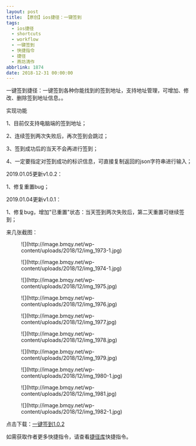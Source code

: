 ```yaml
---
layout: post
title: 【原创】ios捷径：一键签到
tags:
  - ios捷径
  - shortcuts
  - workflow
  - 一键签到
  - 快捷指令
  - 捷径
  - 燕坊清作
abbrlink: 1874
date: 2018-12-31 00:00:00
---
```


<!-- wp:paragraph -->

一键签到捷径：一键签到各种你能找到的签到地址，支持地址管理，可增加、修改、删除签到地址信息。。

<!-- /wp:paragraph -->

<!-- wp:paragraph -->

实现功能

<!-- /wp:paragraph -->

<!-- wp:paragraph -->

1、目前仅支持电脑端的签到地址；

<!-- /wp:paragraph -->

<!-- wp:paragraph -->

2、连续签到两次失败后，再次签到会跳过；

<!-- /wp:paragraph -->

<!-- wp:paragraph -->

3、签到成功后的当天不会再进行签到；

<!-- /wp:paragraph -->

<!-- wp:paragraph -->

4、一定要指定对签到成功的标识信息，可直接复制返回的json字符串进行输入；

<!-- /wp:paragraph -->

<!-- wp:paragraph -->

2019.01.05更新v1.0.2：

<!-- /wp:paragraph -->

<!-- wp:paragraph -->

1、修复重置bug；

<!-- /wp:paragraph -->

<!-- wp:paragraph -->

2019.01.04更新v1.0.1：

<!-- /wp:paragraph -->

<!-- wp:paragraph -->

1、修复bug，增加"已重置"状态：当天签到两次失败后，第二天重置可继续签到；

<!-- /wp:paragraph -->

<!-- wp:paragraph -->

来几张截图：

<!-- /wp:paragraph -->

<!-- wp:image {"id":1870} -->
<figure class="wp-block-image">![](http://image.bmqy.net/wp-content/uploads/2018/12/img_1973-1.jpg)</figure>
<!-- /wp:image -->

<!-- wp:image {"id":1871} -->
<figure class="wp-block-image">![](http://image.bmqy.net/wp-content/uploads/2018/12/img_1974-1.jpg)</figure>
<!-- /wp:image -->

<!-- wp:image {"id":1863} -->
<figure class="wp-block-image">![](http://image.bmqy.net/wp-content/uploads/2018/12/img_1975.jpg)</figure>
<!-- /wp:image -->

<!-- wp:image {"id":1864} -->
<figure class="wp-block-image">![](http://image.bmqy.net/wp-content/uploads/2018/12/img_1976.jpg)</figure>
<!-- /wp:image -->

<!-- wp:image {"id":1866} -->
<figure class="wp-block-image">![](http://image.bmqy.net/wp-content/uploads/2018/12/img_1977.jpg)</figure>
<!-- /wp:image -->

<!-- wp:image {"id":1865} -->
<figure class="wp-block-image">![](http://image.bmqy.net/wp-content/uploads/2018/12/img_1978.jpg)</figure>
<!-- /wp:image -->

<!-- wp:image {"id":1867} -->
<figure class="wp-block-image">![](http://image.bmqy.net/wp-content/uploads/2018/12/img_1979.jpg)</figure>
<!-- /wp:image -->

<!-- wp:image {"id":1872} -->
<figure class="wp-block-image">![](http://image.bmqy.net/wp-content/uploads/2018/12/img_1980-1.jpg)</figure>
<!-- /wp:image -->

<!-- wp:image {"id":1868} -->
<figure class="wp-block-image">![](http://image.bmqy.net/wp-content/uploads/2018/12/img_1981.jpg)</figure>
<!-- /wp:image -->

<!-- wp:image {"id":1873} -->
<figure class="wp-block-image">![](http://image.bmqy.net/wp-content/uploads/2018/12/img_1982-1.jpg)</figure>
<!-- /wp:image -->

<!-- wp:paragraph -->

点击下载：[一键签到1.0.2](https://www.icloud.com/shortcuts/f38745514b654f0cab2a4c0e3b08a5bf)

<!-- /wp:paragraph -->

<!-- wp:paragraph -->

如需获取作者更多快捷指令，请查看[捷径库](https://www.bmqy.net/2342.html)快捷指令。

<!-- /wp:paragraph -->